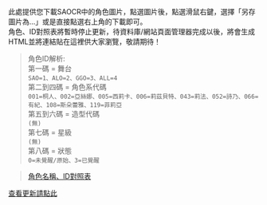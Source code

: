 ﻿此處提供您下載SAOCR中的角色圖片，點選圖片後，點選滑鼠右鍵，選擇「另存圖片為...」或是直接點選右上角的下載即可。   
角色、ID對照表將暫時停止更新，待資料庫/網站頁面管理器完成以後，將會生成HTML並將連結貼在這裡供大家瀏覽，敬請期待！

>角色ID解析:  
>第一碼 = 舞台    
>`SAO=1、ALO=2、GGO=3、ALL=4`    
>第二到四碼 = 角色系代碼    
>`001=桐人、002=亞絲娜、005=西莉卡、006=莉茲貝特、043=莉法、052=詩乃、066=有紀、108=斯朵蕾雅、119=菲莉亞`    
>第五到六碼 = 造型代碼    
>`(無)`     
>第七碼 = 星級    
>`(無)`   
>第八碼 = 狀態  
>`0=未覺醒/原始、3=已覺醒`  

>[角色名稱、ID對照表](https://sites.google.com/site/saocrpictures/home/pre-released/charas/idtable)

[查看更新請點此](https://github.com/RaenonX/SAOCR-Pictures/commits/Startup-Pictures)
